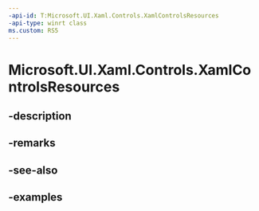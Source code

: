 ```yaml
---
-api-id: T:Microsoft.UI.Xaml.Controls.XamlControlsResources
-api-type: winrt class
ms.custom: RS5
---
```


<!-- Class syntax.
public class XamlControlsResources : ResourceDictionary, ResourceDictionary
-->

# Microsoft.UI.Xaml.Controls.XamlControlsResources

## -description

## -remarks

## -see-also

## -examples

